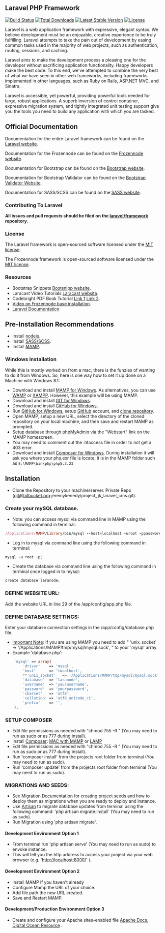 ## Laravel PHP Framework

[![Build Status](https://travis-ci.org/laravel/framework.svg)](https://travis-ci.org/laravel/framework)
[![Total Downloads](https://poser.pugx.org/laravel/framework/downloads.svg)](https://packagist.org/packages/laravel/framework)
[![Latest Stable Version](https://poser.pugx.org/laravel/framework/v/stable.svg)](https://packagist.org/packages/laravel/framework)
[![License](https://poser.pugx.org/laravel/framework/license.svg)](https://packagist.org/packages/laravel/framework)

Laravel is a web application framework with expressive, elegant syntax. We believe development must be an enjoyable, creative experience to be truly fulfilling. Laravel attempts to take the pain out of development by easing common tasks used in the majority of web projects, such as authentication, routing, sessions, and caching.

Laravel aims to make the development process a pleasing one for the developer without sacrificing application functionality. Happy developers make the best code. To this end, we've attempted to combine the very best of what we have seen in other web frameworks, including frameworks implemented in other languages, such as Ruby on Rails, ASP.NET MVC, and Sinatra.

Laravel is accessible, yet powerful, providing powerful tools needed for large, robust applications. A superb inversion of control container, expressive migration system, and tightly integrated unit testing support give you the tools you need to build any application with which you are tasked.

## Official Documentation

Documentation for the entire Laravel framework can be found on the [Laravel website](http://laravel.com/docs).

Documentation for the Frozennode can be found on the [Frozennode website](http://administrator.frozennode.com/).

Documentation for Bootstrap can be found on the [Bootstrap website](http://getbootstrap.com/).

Documentation for Bootstrap Validator can be found on the [Bootstrap Validator Website](http://formvalidation.io/).

Documentation for SASS/SCSS can be found on the [SASS website](http://sass-lang.com/).

### Contributing To Laravel

**All issues and pull requests should be filed on the [laravel/framework](http://github.com/laravel/framework) repository.**

### License

The Laravel framework is open-sourced software licensed under the [MIT license](http://opensource.org/licenses/MIT).

The Frozennode framework is open-sourced software licensed under the [MIT license](http://opensource.org/licenses/MIT).

### Resources
* Bootstrap Snippets [Bootsnipp website](http://bootsnipp.com/).
* Laracast Video Tutorials [Laracast website](https://laracasts.com/).
* Codebright PDF Book Tutorial [Link 1](http://www.blog.flds.fr/site/assets/files/1212/codebright-1.pdf) [Link 2](http://demo.assets.adyax.com/sites/default/files/asset/document/laravel-codebright-2013-06.pdf).
* [Video on Frozennode base installation](http://vimeo.com/64693369).
* [Laravel Documentation](http://laravel.com/docs/4.2)

## Pre-Installation Recommendations
* Install [nodejs](http://nodejs.org/download/).
* Install [SASS/SCSS](http://sass-lang.com/install).
* Install [MAMP](http://www.mamp.info/en/).

### Windows Installation 
While this is mostly worked on from a mac, there is the funzies of wanting to do it from Windows. So, here is one way how to set it up done on a Machine with Windows 8.1:

* Download and install [MAMP for Windows](http://www.mamp.info/en/mamp_windows.html).  As alternatives,  you can use [WAMP](http://www.wampserver.com/en/) or [XAMPP](https://www.apachefriends.org/index.html). However, this example will be using MAMP.
* Download and install [GIT for Windows](http://msysgit.github.io/).
* Download and install [GitHub for Windows](https://windows.github.com/).
* Run [GitHub for Windows](https://windows.github.com/), setup [GitHub](https://github.com/) account, and [clone repository](https://github.com/jeremykenedy/laravel_frozennode_cms.git).
* Open MAMP, setup a new URL, select the directory of the cloned repository on your local machine, and then save and restart MAMP as prompted.
* Setup database through [phpMyAdmin](http://localhost/MAMP/index.php?page=phpmyadmin&language=English) via the "Webstart" link on the MAMP homescreen.
* You may need to comment out the .htaccess file in order to not get a 403 error.
* Download and install [Composer for Windows](https://getcomposer.org/download/). During installation it will ask you where your php.exr file is locate, it is in the MAMP folder such as ```E:\MAMP\bin\php\php5.3.23```

## Installation
* Clone the Repository to your machine/server.  Private Repo (git@bitbucket.org:jeremykenedy/project_jk_laravel_cms.git).

### Create your mySQL database.
* Note: you can access mysql via command line in MAMP using the following command in terminal:
```ruby
/Applications/MAMP/Library/bin/mysql --host=localhost -uroot -ppassword
```
* Log in to mysql via command line using the following command in terminal:
```python
mysql -u root -p;
```
* Create the database via command line using the following command in terminal once logged in to mysql:
```python
create database laranode;
```

### DEFINE WEBSITE URL:
Add the website URL in line 29 of the /app/config/app.php file.

### DEFINE DATABASE SETTINGS:
Enter your database connection settings in the /app/config/database.php file.

* [Important Note](http://stackoverflow.com/questions/19475762/setting-up-laravel-on-a-mac-php-artisan-migrate-error-no-such-file-or-directory): If you are using MAMP you need to add " 'unix_socket'   => '/Applications/MAMP/tmp/mysql/mysql.sock',  " to your 'mysql' array.
* Example 'database.php':
```php
	'mysql' => array(
		'driver'    => 'mysql',
		'host'      => 'localhost',
		**'unix_socket'   => '/Applications/MAMP/tmp/mysql/mysql.sock',**
		'database'  => 'laranode',
		'username'  => 'yourusername',
		'password'  => 'yourpassword',
		'charset'   => 'utf8',
		'collation' => 'utf8_unicode_ci',
		'prefix'    => '',
	),
```

### SETUP COMPOSER
* Edit file permissions as needed with "chmod 755 -R <project folder>" (You may need to run as sudo or as 777 during install).
* Install [Composer](https://getcomposer.org/doc/00-intro.md): [MAC with MAMP](http://webdevtuts.co.uk/install-composer-mac-mamp/) or [LAMP](https://www.digitalocean.com/community/tutorials/how-to-install-and-use-composer-on-your-vps-running-ubuntu)
* Edit file permissions as needed with "chmod 755 -R <project folder>" (You may need to run as sudo or as 777 during install).
* Run 'composer install' from the projects root folder from terminal (You may need to run as sudo).
* Run 'composer update' from the projects root folder from terminal (You may need to run as sudo).

### MIGRATIONS AND SEEDS:
* See [Migration Documentation](http://laravel.com/docs/4.2/migrations) for creating project seeds and how to deploy them as migrations when you are ready to deploy and instance.
* Use [Artisan](http://laravel.com/docs/4.2/artisan) to migrate database updates from terminal using the following command: 'php artisan migrate:install' (You may need to run as sudo).
* Run Migration using 'php artisan migrate'.

#### Development Environment Option 1
* From terminal run 'php artisan serve' (You may need to run as sudo) to envoke instance.
* This will tell you the http address to access your project via your web browser (e.g.  '[http://localhost:8000/](http://localhost:8000/)' ).

#### Development Environment Option 2
* Install MAMP if you haven't already
* Configure Mamp the URL of your choice.
* Add file path the new URL created.
* Save and Restart MAMP.

#### Development/Production Environment Option 3
* Create and configure your Apache sites-enabled file [Apache Docs](http://httpd.apache.org/docs/current/vhosts/examples.html), [Digital Ocean Resource](https://www.digitalocean.com/community/tutorials/how-to-set-up-apache-virtual-hosts-on-ubuntu-14-04-lts) . 
